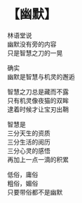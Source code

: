 # 【幽默】

林语堂说  
幽默没有旁的内容  
只是智慧之刀的一晃
 
确实  
幽默是智慧与机灵的邂逅
 
智慧之刀总是藏而不露  
只有机灵像夜猫的双眸  
逮着时候才让宝刃出鞘
 
智慧是  
三分天生的资质  
三分生活的阅历  
三分心灵的感悟  
再加上一点一滴的积累
 
低俗，庸俗  
粗俗，媚俗  
只要带俗都不是幽默
